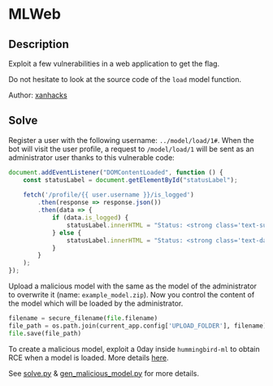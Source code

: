 # MLWeb

## Description

Exploit a few vulnerabilities in a web application to get the flag.

Do not hesitate to look at the source code of the `load` model function.

Author: [xanhacks](https://twitter.com/xanhacks)

## Solve

Register a user with the following username: `../model/load/1#`. When the bot will visit the user profile, a request to `/model/load/1` will be sent as an administrator user thanks to this vulnerable code:

```js
document.addEventListener("DOMContentLoaded", function () {
    const statusLabel = document.getElementById("statusLabel");
    
    fetch('/profile/{{ user.username }}/is_logged')
        .then(response => response.json())
        .then(data => {
            if (data.is_logged) {
                statusLabel.innerHTML = "Status: <strong class='text-success'>Active</strong>";
            } else {
                statusLabel.innerHTML = "Status: <strong class='text-danger'>Inactive</strong>";
            }
        }
    );
});
```

Upload a malicious model with the same as the model of the administrator to overwrite it (name: `example_model.zip`). Now you control the content of the model which will be loaded by the administrator.

```python
filename = secure_filename(file.filename)
file_path = os.path.join(current_app.config['UPLOAD_FOLDER'], filename)
file.save(file_path)
```

To create a malicious model, exploit a 0day inside `hummingbird-ml` to obtain RCE when a model is loaded. More details [here](https://huntr.com/bounties/9423d282-d26c-4fe9-b71b-3bbe7319a29d/).

See [solve.py](./solve/solve.py) & [gen_malicious_model.py](./solve/gen_malicious_model.py) for more details.